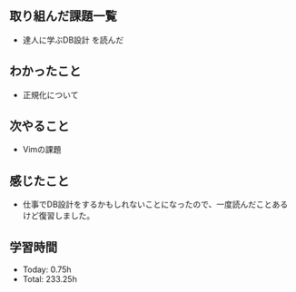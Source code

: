## 取り組んだ課題一覧
- 達人に学ぶDB設計 を読んだ
## わかったこと
- 正規化について
## 次やること
- Vimの課題
## 感じたこと
- 仕事でDB設計をするかもしれないことになったので、一度読んだことあるけど復習しました。
## 学習時間
- Today: 0.75h
- Total: 233.25h